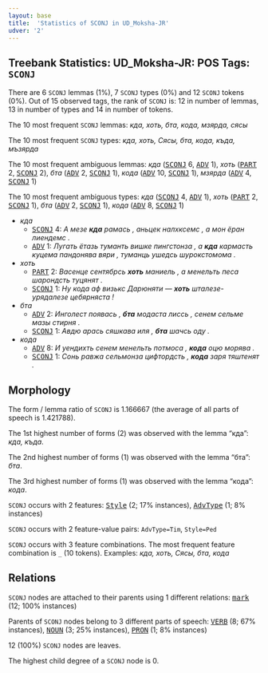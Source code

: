```yaml
---
layout: base
title:  'Statistics of SCONJ in UD_Moksha-JR'
udver: '2'
---
```


## Treebank Statistics: UD_Moksha-JR: POS Tags: `SCONJ`

There are 6 `SCONJ` lemmas (1%), 7 `SCONJ` types (0%) and 12 `SCONJ` tokens (0%).
Out of 15 observed tags, the rank of `SCONJ` is: 12 in number of lemmas, 13 in number of types and 14 in number of tokens.

The 10 most frequent `SCONJ` lemmas: <em>кда, хоть, бта, кода, мзярда, сясы</em>

The 10 most frequent `SCONJ` types:  <em>кда, хоть, Сясы, бта, кода, къда, мъзярда</em>

The 10 most frequent ambiguous lemmas: <em>кда</em> (<tt><a href="mdf_jr-pos-SCONJ.html">SCONJ</a></tt> 6, <tt><a href="mdf_jr-pos-ADV.html">ADV</a></tt> 1), <em>хоть</em> (<tt><a href="mdf_jr-pos-PART.html">PART</a></tt> 2, <tt><a href="mdf_jr-pos-SCONJ.html">SCONJ</a></tt> 2), <em>бта</em> (<tt><a href="mdf_jr-pos-ADV.html">ADV</a></tt> 2, <tt><a href="mdf_jr-pos-SCONJ.html">SCONJ</a></tt> 1), <em>кода</em> (<tt><a href="mdf_jr-pos-ADV.html">ADV</a></tt> 10, <tt><a href="mdf_jr-pos-SCONJ.html">SCONJ</a></tt> 1), <em>мзярда</em> (<tt><a href="mdf_jr-pos-ADV.html">ADV</a></tt> 4, <tt><a href="mdf_jr-pos-SCONJ.html">SCONJ</a></tt> 1)

The 10 most frequent ambiguous types:  <em>кда</em> (<tt><a href="mdf_jr-pos-SCONJ.html">SCONJ</a></tt> 4, <tt><a href="mdf_jr-pos-ADV.html">ADV</a></tt> 1), <em>хоть</em> (<tt><a href="mdf_jr-pos-PART.html">PART</a></tt> 2, <tt><a href="mdf_jr-pos-SCONJ.html">SCONJ</a></tt> 1), <em>бта</em> (<tt><a href="mdf_jr-pos-ADV.html">ADV</a></tt> 2, <tt><a href="mdf_jr-pos-SCONJ.html">SCONJ</a></tt> 1), <em>кода</em> (<tt><a href="mdf_jr-pos-ADV.html">ADV</a></tt> 8, <tt><a href="mdf_jr-pos-SCONJ.html">SCONJ</a></tt> 1)


* <em>кда</em>
  * <tt><a href="mdf_jr-pos-SCONJ.html">SCONJ</a></tt> 4: <em>А мезе <b>кда</b> рамась , аньцек налхксемс , а мон ёран лиендемс .</em>
  * <tt><a href="mdf_jr-pos-ADV.html">ADV</a></tt> 1: <em>Лугать ётазь туманть вишке пингстонза , а <b>кда</b> кармасть куцема пандонява вяри , туманць ушедсь шурокстомома .</em>
* <em>хоть</em>
  * <tt><a href="mdf_jr-pos-PART.html">PART</a></tt> 2: <em>Васенце сентябрсь <b>хоть</b> маниель , а менельть песа шарондсть туцянят .</em>
  * <tt><a href="mdf_jr-pos-SCONJ.html">SCONJ</a></tt> 1: <em>Ну кода аф визькс Дарюняти — <b>хоть</b> шталезе-урядалезе цебярняста !</em>
* <em>бта</em>
  * <tt><a href="mdf_jr-pos-ADV.html">ADV</a></tt> 2: <em>Инголест появась , <b>бта</b> модаста лиссь , сенем сельме мазы стирня .</em>
  * <tt><a href="mdf_jr-pos-SCONJ.html">SCONJ</a></tt> 1: <em>Авдю арась сяшкава иля , <b>бта</b> шачсь оду .</em>
* <em>кода</em>
  * <tt><a href="mdf_jr-pos-ADV.html">ADV</a></tt> 8: <em>И уендихть сенем менельть потмоса , <b>кода</b> оцю морява .</em>
  * <tt><a href="mdf_jr-pos-SCONJ.html">SCONJ</a></tt> 1: <em>Сонь равжа сельмонза цифтордсть , <b>кода</b> заря тяштенят .</em>

## Morphology

The form / lemma ratio of `SCONJ` is 1.166667 (the average of all parts of speech is 1.421788).

The 1st highest number of forms (2) was observed with the lemma “кда”: <em>кда, къда</em>.

The 2nd highest number of forms (1) was observed with the lemma “бта”: <em>бта</em>.

The 3rd highest number of forms (1) was observed with the lemma “кода”: <em>кода</em>.

`SCONJ` occurs with 2 features: <tt><a href="mdf_jr-feat-Style.html">Style</a></tt> (2; 17% instances), <tt><a href="mdf_jr-feat-AdvType.html">AdvType</a></tt> (1; 8% instances)

`SCONJ` occurs with 2 feature-value pairs: `AdvType=Tim`, `Style=Ped`

`SCONJ` occurs with 3 feature combinations.
The most frequent feature combination is `_` (10 tokens).
Examples: <em>кда, хоть, Сясы, бта, кода</em>


## Relations

`SCONJ` nodes are attached to their parents using 1 different relations: <tt><a href="mdf_jr-dep-mark.html">mark</a></tt> (12; 100% instances)

Parents of `SCONJ` nodes belong to 3 different parts of speech: <tt><a href="mdf_jr-pos-VERB.html">VERB</a></tt> (8; 67% instances), <tt><a href="mdf_jr-pos-NOUN.html">NOUN</a></tt> (3; 25% instances), <tt><a href="mdf_jr-pos-PRON.html">PRON</a></tt> (1; 8% instances)

12 (100%) `SCONJ` nodes are leaves.

The highest child degree of a `SCONJ` node is 0.

